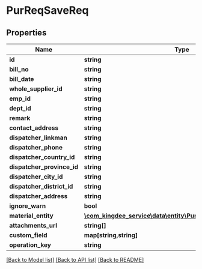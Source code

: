 # PurReqSaveReq

## Properties
Name | Type | Description | Notes
------------ | ------------- | ------------- | -------------
**id** | **string** |  | [optional] 
**bill_no** | **string** |  | [optional] 
**bill_date** | **string** |  | [optional] 
**whole_supplier_id** | **string** |  | [optional] 
**emp_id** | **string** |  | [optional] 
**dept_id** | **string** |  | [optional] 
**remark** | **string** |  | [optional] 
**contact_address** | **string** |  | [optional] 
**dispatcher_linkman** | **string** |  | [optional] 
**dispatcher_phone** | **string** |  | [optional] 
**dispatcher_country_id** | **string** |  | [optional] 
**dispatcher_province_id** | **string** |  | [optional] 
**dispatcher_city_id** | **string** |  | [optional] 
**dispatcher_district_id** | **string** |  | [optional] 
**dispatcher_address** | **string** |  | [optional] 
**ignore_warn** | **bool** |  | [optional] 
**material_entity** | [**\com_kingdee_service\data\entity\PurReqSaveReqMaterialEntity[]**](PurReqSaveReqMaterialEntity.md) |  | [optional] 
**attachments_url** | **string[]** |  | [optional] 
**custom_field** | **map[string,string]** |  | [optional] 
**operation_key** | **string** |  | [optional] 

[[Back to Model list]](../README.md#documentation-for-models) [[Back to API list]](../README.md#documentation-for-api-endpoints) [[Back to README]](../README.md)


